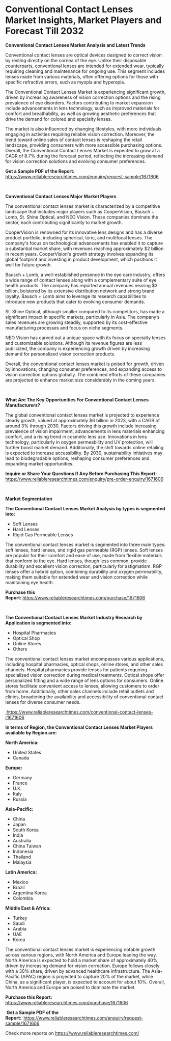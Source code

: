 <p><h1>Conventional Contact Lenses Market Insights, Market Players and Forecast Till 2032</h1></p><p><strong>Conventional Contact Lenses Market Analysis and Latest Trends</strong></p>
<p><p>Conventional contact lenses are optical devices designed to correct vision by resting directly on the cornea of the eye. Unlike their disposable counterparts, conventional lenses are intended for extended wear, typically requiring cleaning and maintenance for ongoing use. This segment includes lenses made from various materials, often offering options for those with specific refractive errors, such as myopia and hyperopia.</p><p>The Conventional Contact Lenses Market is experiencing significant growth, driven by increasing awareness of vision correction options and the rising prevalence of eye disorders. Factors contributing to market expansion include advancements in lens technology, such as improved materials for comfort and breathability, as well as growing aesthetic preferences that drive the demand for colored and specialty lenses.</p><p>The market is also influenced by changing lifestyles, with more individuals engaging in activities requiring reliable vision correction. Moreover, the trend toward online sales of contact lenses is reshaping the retail landscape, providing consumers with more accessible purchasing options. Overall, the Conventional Contact Lenses Market is expected to grow at a CAGR of 8.7% during the forecast period, reflecting the increasing demand for vision correction solutions and evolving consumer preferences.</p></p>
<p><strong>Get a Sample PDF of the Report:&nbsp;</strong> <a href="https://www.reliableresearchtimes.com/enquiry/request-sample/1671606?utm_campaign=2222&utm_medium=2&utm_source=Github&utm_content=ia&utm_term=28022025&utm_id=conventional-contact-lenses">https://www.reliableresearchtimes.com/enquiry/request-sample/1671606</a></p>
<p>&nbsp;</p>
<p><strong>Conventional Contact Lenses Major Market Players</strong></p>
<p><p>The conventional contact lenses market is characterized by a competitive landscape that includes major players such as CooperVision, Bausch + Lomb, St. Shine Optical, and NEO Vision. These companies dominate the sector, each contributing significantly to market growth.</p><p>CooperVision is renowned for its innovative lens designs and has a diverse product portfolio, including spherical, toric, and multifocal lenses. The company's focus on technological advancements has enabled it to capture a substantial market share, with revenues reaching approximately $2 billion in recent years. CooperVision's growth strategy involves expanding its global footprint and investing in product development, which positions it well for future growth.</p><p>Bausch + Lomb, a well-established presence in the eye care industry, offers a wide range of contact lenses along with a complementary suite of eye health products. The company has reported annual revenues nearing $3 billion, bolstered by its extensive distribution network and strong brand loyalty. Bausch + Lomb aims to leverage its research capabilities to introduce new products that cater to evolving consumer demands.</p><p>St. Shine Optical, although smaller compared to its competitors, has made a significant impact in specific markets, particularly in Asia. The company’s sales revenues are growing steadily, supported by its cost-effective manufacturing processes and focus on niche segments.</p><p>NEO Vision has carved out a unique space with its focus on specialty lenses and customizable solutions. Although its revenue figures are less publicized, the company is experiencing growth driven by increasing demand for personalized vision correction products.</p><p>Overall, the conventional contact lenses market is poised for growth, driven by innovations, changing consumer preferences, and expanding access to vision correction options globally. The combined efforts of these companies are projected to enhance market size considerably in the coming years.</p></p>
<p>&nbsp;</p>
<p><strong>What Are The Key Opportunities For Conventional Contact Lenses Manufacturers?</strong></p>
<p><p>The global conventional contact lenses market is projected to experience steady growth, valued at approximately $6 billion in 2023, with a CAGR of around 3% through 2030. Factors driving this growth include increasing prevalence of vision impairment, advancements in lens materials enhancing comfort, and a rising trend in cosmetic lens use. Innovations in lens technology, particularly in oxygen permeability and UV protection, will further boost market demand. Additionally, the shift towards online retailing is expected to increase accessibility. By 2030, sustainability initiatives may lead to biodegradable options, reshaping consumer preferences and expanding market opportunities.</p></p>
<p><strong>Inquire or Share Your Questions If Any Before Purchasing This Report:</strong> <a href="https://www.reliableresearchtimes.com/enquiry/pre-order-enquiry/1671606?utm_campaign=2222&utm_medium=2&utm_source=Github&utm_content=ia&utm_term=28022025&utm_id=conventional-contact-lenses">https://www.reliableresearchtimes.com/enquiry/pre-order-enquiry/1671606</a></p>
<p>&nbsp;</p>
<p><strong>Market Segmentation</strong></p>
<p><strong>The Conventional Contact Lenses Market Analysis by types is segmented into:</strong></p>
<p><ul><li>Soft Lenses</li><li>Hard Lenses</li><li>Rigid Gas Permeable Lenses</li></ul></p>
<p><p>The conventional contact lenses market is segmented into three main types: soft lenses, hard lenses, and rigid gas permeable (RGP) lenses. Soft lenses are popular for their comfort and ease of use, made from flexible materials that conform to the eye. Hard lenses, though less common, provide durability and excellent vision correction, particularly for astigmatism. RGP lenses offer a hybrid option, combining durability and oxygen permeability, making them suitable for extended wear and vision correction while maintaining eye health.</p></p>
<p><strong>Purchase this Report:&nbsp;</strong><a href="https://www.reliableresearchtimes.com/purchase/1671606?utm_campaign=2222&utm_medium=2&utm_source=Github&utm_content=ia&utm_term=28022025&utm_id=conventional-contact-lenses">https://www.reliableresearchtimes.com/purchase/1671606</a></p>
<p>&nbsp;</p>
<p><strong>The Conventional Contact Lenses Market Industry Research by Application is segmented into:</strong></p>
<p><ul><li>Hospital Pharmacies</li><li>Optical Shop</li><li>Online Stores</li><li>Others</li></ul></p>
<p><p>The conventional contact lenses market encompasses various applications, including hospital pharmacies, optical shops, online stores, and other sales channels. Hospital pharmacies provide lenses for patients requiring specialized vision correction during medical treatments. Optical shops offer personalized fitting and a wide range of lens options for consumers. Online stores facilitate convenient access to lenses, allowing customers to order from home. Additionally, other sales channels include retail outlets and clinics, broadening the availability and accessibility of conventional contact lenses for diverse consumer needs.</p></p>
<p><a href="https://www.reliableresearchtimes.com/conventional-contact-lenses-r1671606?utm_campaign=2222&utm_medium=2&utm_source=Github&utm_content=ia&utm_term=28022025&utm_id=conventional-contact-lenses">&nbsp;https://www.reliableresearchtimes.com/conventional-contact-lenses-r1671606</a></p>
<p><strong>In terms of Region, the Conventional Contact Lenses Market Players available by Region are:</strong></p>
<p>
    <p> <strong> North America: </strong>
        <ul>
            <li>United States</li>
            <li>Canada</li>
        </ul>
        </p> 
    <p> <strong> Europe: </strong>
        <ul>
            <li>Germany</li>
            <li>France</li>
            <li>U.K.</li>
            <li>Italy</li>
            <li>Russia</li>
        </ul>
        </p> 
    <p> <strong> Asia-Pacific: </strong>
        <ul>
            <li>China</li>
            <li>Japan</li>
            <li>South Korea</li>
            <li>India</li>
            <li>Australia</li>
            <li>China Taiwan</li>
            <li>Indonesia</li>
            <li>Thailand</li>
            <li>Malaysia</li>
        </ul>
        </p> 
    <p> <strong> Latin America: </strong>
        <ul>
            <li>Mexico</li>
            <li>Brazil</li>
            <li>Argentina Korea</li>
            <li>Colombia</li>
        </ul>
        </p> 
    <p> <strong> Middle East & Africa: </strong>
        <ul>
            <li>Turkey</li>
            <li>Saudi</li>
            <li>Arabia</li>
            <li>UAE</li>
            <li>Korea</li>
        </ul>
    </p>
    </p>
<p><p>The conventional contact lenses market is experiencing notable growth across various regions, with North America and Europe leading the way. North America is expected to hold a market share of approximately 40%, driven by increasing demand for vision correction. Europe follows closely with a 30% share, driven by advanced healthcare infrastructure. The Asia-Pacific (APAC) region is projected to capture 20% of the market, while China, as a significant player, is expected to account for about 10%. Overall, North America and Europe are poised to dominate the market.</p></p>
<p><strong>Purchase this Report: </strong><a href="https://www.reliableresearchtimes.com/purchase/1671606?utm_campaign=2222&utm_medium=2&utm_source=Github&utm_content=ia&utm_term=28022025&utm_id=conventional-contact-lenses">https://www.reliableresearchtimes.com/purchase/1671606</a></p>
<p>&nbsp;<strong>Get a Sample PDF of the Report:&nbsp;&nbsp;</strong><a href="https://www.reliableresearchtimes.com/enquiry/request-sample/1671606?utm_campaign=2222&utm_medium=2&utm_source=Github&utm_content=ia&utm_term=28022025&utm_id=conventional-contact-lenses">https://www.reliableresearchtimes.com/enquiry/request-sample/1671606</a></p>
<p><strong></strong></p>
<p>Check more reports on <a href="https://www.reliableresearchtimes.com/?utm_campaign=2222&utm_medium=2&utm_source=Github&utm_content=ia&utm_term=28022025&utm_id=conventional-contact-lenses">https://www.reliableresearchtimes.com/</a></p>